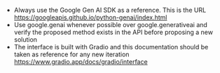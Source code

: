 - Always use the Google Gen AI SDK as a reference. This is the URL https://googleapis.github.io/python-genai/index.html
- Use google.genai whenever possible over google.generativeai and verify the proposed method exists in the API before proposing a new solution
- The interface is built with Gradio and this documentation should be taken as reference for any new iteration https://www.gradio.app/docs/gradio/interface 